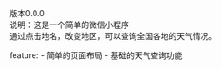 版本0.0.0  
  说明：这是一个简单的微信小程序  
        通过点击地名，改变地区，可以查询全国各地的天气情况。
        
  feature:
    - 简单的页面布局
    - 基础的天气查询功能
